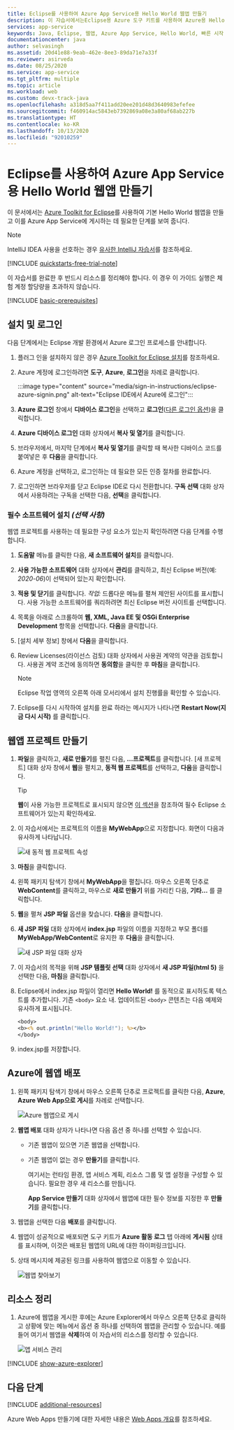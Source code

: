 ```yaml
---
title: Eclipse를 사용하여 Azure App Service용 Hello World 웹앱 만들기
description: 이 자습서에서는Eclipse용 Azure 도구 키트를 사용하여 Azure용 Hello World 웹앱을 만드는 방법을 보여 줍니다.
services: app-service
keywords: Java, Eclipse, 웹앱, Azure App Service, Hello World, 빠른 시작
documentationcenter: java
author: selvasingh
ms.assetid: 20d41e88-9eab-462e-8ee3-89da71e7a33f
ms.reviewer: asirveda
ms.date: 08/25/2020
ms.service: app-service
ms.tgt_pltfrm: multiple
ms.topic: article
ms.workload: web
ms.custom: devx-track-java
ms.openlocfilehash: a318d5aa7f411add20ee201d48d3640983efefee
ms.sourcegitcommit: f460914ac5843eb7392869a08e3a80af68ab227b
ms.translationtype: HT
ms.contentlocale: ko-KR
ms.lasthandoff: 10/13/2020
ms.locfileid: "92010259"
---
```

# <a name="create-a-hello-world-web-app-for-azure-app-service-using-eclipse"></a>Eclipse를 사용하여 Azure App Service용 Hello World 웹앱 만들기

이 문서에서는 [Azure Toolkit for Eclipse](https://marketplace.eclipse.org/content/azure-toolkit-eclipse)를 사용하여 기본 Hello World 웹앱을 만들고 이를 Azure App Service에 게시하는 데 필요한 단계를 보여 줍니다.

> [!NOTE]
>
> IntelliJ IDEA 사용을 선호하는 경우 [유사한 IntelliJ 자습서][intellij-hello-world]를 참조하세요.
>
>[!INCLUDE [quickstarts-free-trial-note](includes/quickstarts-free-trial-note.md)]
>
> 이 자습서를 완료한 후 반드시 리소스를 정리해야 합니다. 이 경우 이 가이드 실행은 체험 계정 할당량을 초과하지 않습니다.
>

[!INCLUDE [basic-prerequisites](includes/basic-prerequisites.md)]

## <a name="installation-and-sign-in"></a>설치 및 로그인

다음 단계에서는 Eclipse 개발 환경에서 Azure 로그인 프로세스를 안내합니다.

1. 플러그 인을 설치하지 않은 경우 [Azure Toolkit for Eclipse 설치](installation.md)를 참조하세요.

1. Azure 계정에 로그인하려면 **도구**, **Azure**, **로그인**을 차례로 클릭합니다.

   :::image type="content" source="media/sign-in-instructions/eclipse-azure-signin.png" alt-text="Eclipse IDE에서 Azure에 로그인":::

1. **Azure 로그인** 창에서 **디바이스 로그인**을 선택하고 **로그인**([다른 로그인 옵션](sign-in-instructions.md))을 클릭합니다.

1. **Azure 디바이스 로그인** 대화 상자에서 **복사 및 열기**를 클릭합니다.

1. 브라우저에서, 마지막 단계에서 **복사 및 열기**를 클릭할 때 복사한 디바이스 코드를 붙여넣은 후 **다음**을 클릭합니다.

1. Azure 계정을 선택하고, 로그인하는 데 필요한 모든 인증 절차를 완료합니다.

1. 로그인하면 브라우저를 닫고 Eclipse IDE로 다시 전환합니다. **구독 선택** 대화 상자에서 사용하려는 구독을 선택한 다음, **선택**을 클릭합니다.

### <a name="install-required-software-optional"></a>필수 소프트웨어 설치 *(선택 사항)*

웹앱 프로젝트를 사용하는 데 필요한 구성 요소가 있는지 확인하려면 다음 단계를 수행합니다.

1. **도움말** 메뉴를 클릭한 다음, **새 소프트웨어 설치**를 클릭합니다.

1. **사용 가능한 소프트웨어** 대화 상자에서 **관리**를 클릭하고, 최신 Eclipse 버전(예: *2020-06*)이 선택되어 있는지 확인합니다.

1. **적용 및 닫기**를 클릭합니다. *작업:* 드롭다운 메뉴를 펼쳐 제안된 사이트를 표시합니다. 사용 가능한 소프트웨어를 쿼리하려면 최신 Eclipse 버전 사이트를 선택합니다.

1. 목록을 아래로 스크롤하여 **웹, XML, Java EE 및 OSGi Enterprise Development** 항목을 선택합니다. **다음**을 클릭합니다.

1. [설치 세부 정보] 창에서 **다음**을 클릭합니다.

1. Review Licenses(라이선스 검토) 대화 상자에서 사용권 계약의 약관을 검토합니다. 사용권 계약 조건에 동의하면 **동의함**을 클릭한 후 **마침**을 클릭합니다. 

   > [!NOTE]
   > Eclipse 작업 영역의 오른쪽 아래 모서리에서 설치 진행률을 확인할 수 있습니다.

1. Eclipse를 다시 시작하여 설치를 완료 하라는 메시지가 나타나면 **Restart Now(지금 다시 시작)** 를 클릭합니다.

## <a name="creating-a-web-app-project"></a>웹앱 프로젝트 만들기

1. **파일**을 클릭하고, **새로 만들기**를 펼친 다음, **...프로젝트**를 클릭합니다. [새 프로젝트] 대화 상자 창에서 **웹**을 펼치고, **동적 웹 프로젝트**를 선택하고, **다음**을 클릭합니다.

   > [!TIP]
   > **웹**이 사용 가능한 프로젝트로 표시되지 않으면 [이 섹션](#install-required-software-optional)을 참조하여 필수 Eclipse 소프트웨어가 있는지 확인하세요.

1. 이 자습서에서는 프로젝트의 이름을 **MyWebApp**으로 지정합니다. 화면이 다음과 유사하게 나타납니다.
   
   ![새 동적 웹 프로젝트 속성][dynamic-web-project-properties]

1. **마침**을 클릭합니다.

1. 왼쪽 패키지 탐색기 창에서 **MyWebApp**을 펼칩니다. 마우스 오른쪽 단추로 **WebContent**를 클릭하고, 마우스로 **새로 만들기** 위를 가리킨 다음, **기타...** 를 클릭합니다.

1. **웹**을 펼쳐 **JSP 파일** 옵션을 찾습니다. **다음**을 클릭합니다.

1. **새 JSP 파일** 대화 상자에서 **index.jsp** 파일의 이름을 지정하고 부모 폴더를 **MyWebApp/WebContent**로 유지한 후 **다음**을 클릭합니다.

   ![새 JSP 파일 대화 상자][new-jsp-file-dialog]

1. 이 자습서의 목적을 위해 **JSP 템플릿 선택** 대화 상자에서 **새 JSP 파일(html 5)** 을 선택한 다음, **마침**을 클릭합니다.

1. Eclipse에서 index.jsp 파일이 열리면 **Hello World!** 를 동적으로 표시하도록 텍스트를 추가합니다. 기존 `<body>` 요소 내. 업데이트된 `<body>` 콘텐츠는 다음 예제와 유사하게 표시됩니다.
   
   ```jsp
   <body>
   <b><% out.println("Hello World!"); %></b>
   </body>
   ```
1. index.jsp를 저장합니다.

## <a name="deploying-the-web-app-to-azure"></a>Azure에 웹앱 배포

1. 왼쪽 패키지 탐색기 창에서 마우스 오른쪽 단추로 프로젝트를 클릭한 다음, **Azure**, **Azure Web App으로 게시**를 차례로 선택합니다.
   
   ![Azure 웹앱으로 게시][publish-as-azure-web-app]

1. **웹앱 배포** 대화 상자가 나타나면 다음 옵션 중 하나를 선택할 수 있습니다.

   * 기존 웹앱이 있으면 기존 웹앱을 선택합니다.

   * 기존 웹앱이 없는 경우 **만들기**를 클릭합니다.

      여기서는 런타임 환경, 앱 서비스 계획, 리소스 그룹 및 앱 설정을 구성할 수 있습니다. 필요한 경우 새 리소스를 만듭니다.

      **App Service 만들기** 대화 상자에서 웹앱에 대한 필수 정보를 지정한 후 **만들기**를 클릭합니다.

1. 웹앱을 선택한 다음 **배포**를 클릭합니다.

1. 웹앱이 성공적으로 배포되면 도구 키트가 **Azure 활동 로그** 탭 아래에 **게시됨** 상태를 표시하며, 이것은 배포된 웹앱의 URL에 대한 하이퍼링크입니다.

1. 상태 메시지에 제공된 링크를 사용하여 웹앱으로 이동할 수 있습니다.

   ![웹앱 찾아보기][browse-web-app]

## <a name="cleaning-up-resources"></a>리소스 정리

1. Azure에 웹앱을 게시한 후에는 Azure Explorer에서 마우스 오른쪽 단추로 클릭하고 상황에 맞는 메뉴에서 옵션 중 하나를 선택하여 웹앱을 관리할 수 있습니다. 예를 들어 여기서 웹앱을 **삭제**하여 이 자습서의 리소스를 정리할 수 있습니다.

   ![앱 서비스 관리][manage-app-service]

[!INCLUDE [show-azure-explorer](includes/show-azure-explorer.md)]

## <a name="next-steps"></a>다음 단계

[!INCLUDE [additional-resources](includes/additional-resources.md)]

Azure Web Apps 만들기에 대한 자세한 내용은 [Web Apps 개요]를 참조하세요.

<!-- URL List -->

[Azure Toolkit for Eclipse]: /azure/developer/java/tookit-for-eclipse
[Azure Toolkit for IntelliJ]: ../toolkit-for-intellij
[intellij-hello-world]: ../toolkit-for-intellij/create-hello-world-web-app.md
[Web Apps 개요]: /azure/app-service/app-service-web-overview
[Apache Tomcat]: http://tomcat.apache.org/
[Jetty]: http://www.eclipse.org/jetty/

<!-- IMG List -->

[browse-web-app]: media/create-hello-world-web-app/browse-web-app.png
[dynamic-web-project-properties]: media/create-hello-world-web-app/dynamic-web-project-properties.png
[new-jsp-file-dialog]: media/create-hello-world-web-app/new-jsp-file-dialog.png
[publish-as-azure-web-app]: media/create-hello-world-web-app/publish-as-azure-web-app.png
[publish-status]: media/create-hello-world-web-app/publish-status.png
[manage-app-service]: media/create-hello-world-web-app/manage-app-service.png
